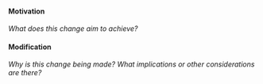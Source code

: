 #### Motivation

_What does this change aim to achieve?_

#### Modification

_Why is this change being made? What implications or other considerations are there?_

